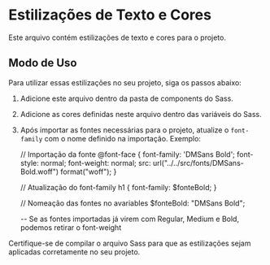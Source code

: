 # Estilizações de Texto e Cores

Este arquivo contém estilizações de texto e cores para o projeto.

## Modo de Uso

Para utilizar essas estilizações no seu projeto, siga os passos abaixo:

1. Adicione este arquivo dentro da pasta de components do Sass.

2. Adicione as cores definidas neste arquivo dentro das variáveis do Sass.

3. Após importar as fontes necessárias para o projeto, atualize o `font-family` com o nome definido na importação. Exemplo:


    // Importação da fonte
      @font-face {
          font-family: 'DMSans Bold';
          font-style: normal;
          font-weight: normal;
          src: url("../../src/fonts/DMSans-Bold.woff") format("woff");
      }
   
    // Atualização do font-family
       h1 {
        font-family: $fonteBold;
       }

   // Nomeação das fontes no avariables
       $fonteBold: "DMSans Bold";
   
   
   -- Se as fontes importadas já virem com Regular, Medium e Bold, podemos retirar o font-weight

Certifique-se de compilar o arquivo Sass para que as estilizações sejam aplicadas corretamente no seu projeto.
